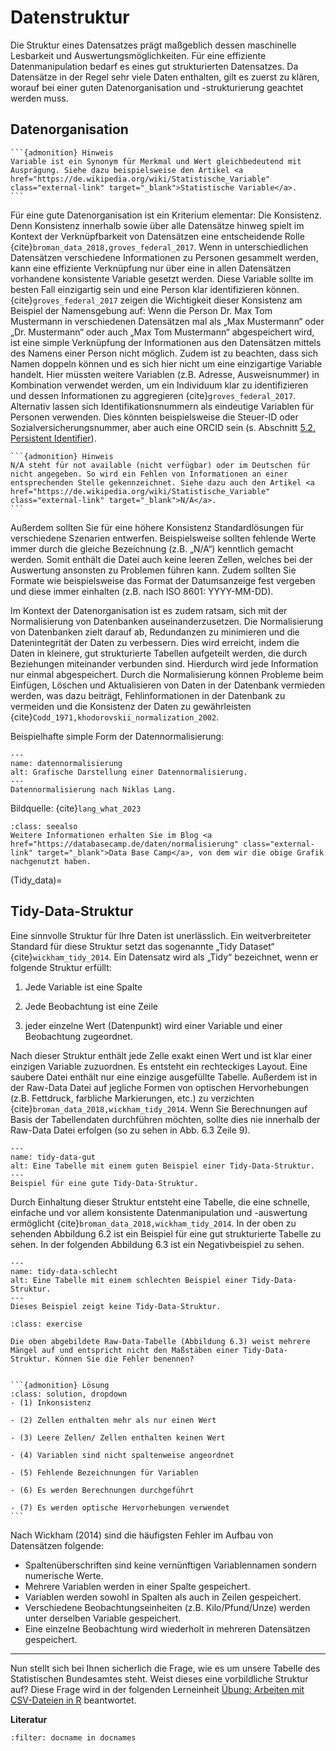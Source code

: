 # Datenstruktur

Die Struktur eines Datensatzes prägt maßgeblich dessen maschinelle Lesbarkeit und Auswertungsmöglichkeiten. Für eine effiziente Datenmanipulation bedarf es eines gut strukturierten Datensatzes. Da Datensätze in der Regel sehr viele Daten enthalten, gilt es zuerst zu klären, worauf bei einer guten Datenorganisation und -strukturierung geachtet werden muss.  


## Datenorganisation

````{margin}
```{admonition} Hinweis
Variable ist ein Synonym für Merkmal und Wert gleichbedeutend mit Ausprägung. Siehe dazu beispielsweise den Artikel <a href="https://de.wikipedia.org/wiki/Statistische_Variable" class="external-link" target="_blank">Statistische Variable</a>.
```
````

Für eine gute Datenorganisation ist ein Kriterium elementar: Die Konsistenz. Denn Konsistenz innerhalb sowie über alle Datensätze hinweg spielt im Kontext der Verknüpfbarkeit von Datensätzen eine entscheidende Rolle {cite}`broman_data_2018,groves_federal_2017`. Wenn in unterschiedlichen Datensätzen verschiedene Informationen zu Personen gesammelt werden, kann eine effiziente Verknüpfung nur über eine in allen Datensätzen vorhandene konsistente Variable gesetzt werden. Diese Variable sollte im besten Fall einzigartig sein und eine Person klar identifizieren können. {cite}`groves_federal_2017` zeigen die Wichtigkeit dieser Konsistenz am Beispiel der Namensgebung auf: Wenn die Person Dr. Max Tom Mustermann in verschiedenen Datensätzen mal als „Max Mustermann“ oder „Dr. Mustermann“ oder auch „Max Tom Mustermann“ abgespeichert wird, ist eine simple Verknüpfung der Informationen aus den Datensätzen mittels des Namens einer Person nicht möglich. Zudem ist zu beachten, dass sich Namen doppeln können und es sich hier nicht um eine einzigartige Variable handelt. Hier müssten weitere Variablen (z.B. Adresse, Ausweisnummer) in Kombination verwendet werden, um ein Individuum klar zu identifizieren und dessen Informationen zu aggregieren {cite}`groves_federal_2017`. Alternativ lassen sich Identifikationsnummern als eindeutige Variablen für Personen verwenden. Dies könnten beispielsweise die Steuer-ID oder Sozialversicherungsnummer, aber auch eine ORCID sein (s. Abschnitt [5.2. Persistent Identifier](PID)).

````{margin}
```{admonition} Hinweis
N/A steht für not available (nicht verfügbar) oder im Deutschen für nicht angegeben. So wird ein Fehlen von Informationen an einer entsprechenden Stelle gekennzeichnet. Siehe dazu auch den Artikel <a href="https://de.wikipedia.org/wiki/Statistische_Variable" class="external-link" target="_blank">N/A</a>.
```
````

Außerdem sollten Sie für eine höhere Konsistenz Standardlösungen für verschiedene Szenarien entwerfen. Beispielsweise sollten fehlende Werte immer durch die gleiche Bezeichnung (z.B. „N/A“) kenntlich gemacht werden. Somit enthält die Datei auch keine leeren Zellen, welches bei der Auswertung ansonsten zu Problemen führen kann. Zudem sollten Sie Formate wie beispielsweise das Format der Datumsanzeige fest vergeben und diese immer einhalten (z.B. nach ISO 8601: YYYY-MM-DD).  

Im Kontext der Datenorganisation ist es zudem ratsam, sich mit der Normalisierung von Datenbanken auseinanderzusetzen. Die Normalisierung von Datenbanken zielt darauf ab, Redundanzen zu minimieren und die Datenintegrität der Daten zu verbessern. Dies wird erreicht, indem die Daten in kleinere, gut strukturierte Tabellen aufgeteilt werden, die durch Beziehungen miteinander verbunden sind. Hierdurch wird jede Information nur einmal abgespeichert. Durch die Normalisierung können Probleme beim Einfügen, Löschen und Aktualisieren von Daten in der Datenbank vermieden werden, was dazu beiträgt, Fehlinformationen in der Datenbank zu vermeiden und die Konsistenz der Daten zu gewährleisten {cite}`Codd_1971,khodorovskii_normalization_2002`. 

Beispielhafte simple Form der Datennormalisierung:

```{figure} _images/Normalisierung_Tabelle.png
---
name: datennormalisierung
alt: Grafische Darstellung einer Datennormalisierung.
---
Datennormalisierung nach Niklas Lang.
```
Bildquelle: {cite}`lang_what_2023`

```{admonition} Weitere Informationen
:class: seealso
Weitere Informationen erhalten Sie im Blog <a href="https://databasecamp.de/daten/normalisierung" class="external-link" target="_blank">Data Base Camp</a>, von dem wir die obige Grafik nachgenutzt haben.  
```


(Tidy_data)=
## Tidy-Data-Struktur
Eine sinnvolle Struktur für Ihre Daten ist unerlässlich. Ein weitverbreiteter Standard für diese Struktur setzt das sogenannte „Tidy Dataset“ {cite}`wickham_tidy_2014`. Ein Datensatz wird als „Tidy“ bezeichnet, wenn er folgende Struktur erfüllt:

1. Jede Variable ist eine Spalte

2. Jede Beobachtung ist eine Zeile

3. jeder einzelne Wert (Datenpunkt) wird einer Variable und einer Beobachtung zugeordnet.

Nach dieser Struktur enthält jede Zelle exakt einen Wert und ist klar einer einzigen Variable zuzuordnen. Es entsteht ein rechteckiges Layout. Eine saubere Datei enthält nur eine einzige ausgefüllte Tabelle. Außerdem ist in der Raw-Data Datei auf jegliche Formen von optischen Hervorhebungen (z.B. Fettdruck, farbliche Markierungen, etc.) zu verzichten {cite}`broman_data_2018,wickham_tidy_2014`. Wenn Sie Berechnungen auf Basis der Tabellendaten durchführen möchten, sollte dies nie innerhalb der Raw-Data Datei erfolgen (so zu sehen in Abb. 6.3 Zeile 9). 

```{figure} _images/tidy_data_gut.png
---
name: tidy-data-gut
alt: Eine Tabelle mit einem guten Beispiel einer Tidy-Data-Struktur.
---
Beispiel für eine gute Tidy-Data-Struktur.
```

Durch Einhaltung dieser Struktur entsteht eine Tabelle, die eine schnelle, einfache und vor allem konsistente Datenmanipulation und -auswertung ermöglicht {cite}`broman_data_2018,wickham_tidy_2014`. In der oben zu sehenden Abbildung 6.2 ist ein Beispiel für eine gut strukturierte Tabelle zu sehen. In der folgenden Abbildung 6.3 ist ein Negativbeispiel zu sehen.

```{figure} _images/tidy_data_schlecht.png
---
name: tidy-data-schlecht
alt: Eine Tabelle mit einem schlechten Beispiel einer Tidy-Data-Struktur.
---
Dieses Beispiel zeigt keine Tidy-Data-Struktur.
```

 
````{admonition} Quiz
:class: exercise

Die oben abgebildete Raw-Data-Tabelle (Abbildung 6.3) weist mehrere Mängel auf und entspricht nicht den Maßstäben einer Tidy-Data-Struktur. Können Sie die Fehler benennen? 


```{admonition} Lösung
:class: solution, dropdown
- (1) Inkonsistenz

- (2) Zellen enthalten mehr als nur einen Wert

- (3) Leere Zellen/ Zellen enthalten keinen Wert
  
- (4) Variablen sind nicht spaltenweise angeordnet
  
- (5) Fehlende Bezeichnungen für Variablen
  
- (6) Es werden Berechnungen durchgeführt
  
- (7) Es werden optische Hervorhebungen verwendet
```
````
 
Nach Wickham (2014) sind die häufigsten Fehler im Aufbau von Datensätzen folgende:

- Spaltenüberschriften sind keine vernünftigen Variablennamen sondern numerische Werte.
- Mehrere Variablen werden in einer Spalte gespeichert.
- Variablen werden sowohl in Spalten als auch in Zeilen gespeichert.
- Verschiedene Beobachtungseinheiten (z.B. Kilo/Pfund/Unze) werden unter derselben Variable gespeichert.
- Eine einzelne Beobachtung wird wiederholt in mehreren Datensätzen gespeichert.

---

Nun stellt sich bei Ihnen sicherlich die Frage, wie es um unsere Tabelle des Statistischen Bundesamtes steht. Weist dieses eine vorbildliche Struktur auf? Diese Frage wird in der folgenden Lerneinheit [Übung: Arbeiten mit CSV-Dateien in R](Übung_csv) beantwortet.


**Literatur**

```{bibliography}
:filter: docname in docnames
```

